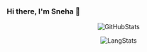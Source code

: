 ### Hi there, I'm Sneha 👋

<p align="center">
  <img src="https://github-readme-stats.vercel.app/api?username=snehh&show_icons=true&theme=vue" alt="GitHubStats" />
</p>

<p align="center">
  <img src="https://github-readme-stats.vercel.app/api/top-langs/?username=snehh&theme=vue&hide=jupyter%20notebook&layout=compact" alt="LangStats" />
</p>

<!--
**snehh/snehh** is a ✨ _special_ ✨ repository because its `README.md` (this file) appears on your GitHub profile.

Here are some ideas to get you started:

- 🔭 I’m currently working on ...
- 🌱 I’m currently learning ...
- 👯 I’m looking to collaborate on ...
- 🤔 I’m looking for help with ...
- 💬 Ask me about ...
- 📫 How to reach me: ...
- 😄 Pronouns: ...
- ⚡ Fun fact: ...
-->
